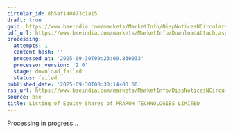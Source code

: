 ```yaml
---
circular_id: 8b5af140873c1a15
draft: true
guid: https://www.bseindia.com/markets/MarketInfo/DispNoticesNCirculars.aspx?Noticeid={0D507D2D-C959-4D7F-89D2-F439772674F1}&noticeno=20250930-12&dt=09/30/2025&icount=12&totcount=15&flag=0
pdf_url: https://www.bseindia.com/markets/MarketInfo/DownloadAttach.aspx?id=20250930-12&attachedId=
processing:
  attempts: 1
  content_hash: ''
  processed_at: '2025-09-30T09:23:09.830033'
  processor_version: '2.0'
  stage: download_failed
  status: failed
published_date: '2025-09-30T08:30:14+00:00'
rss_url: https://www.bseindia.com/markets/MarketInfo/DispNoticesNCirculars.aspx?Noticeid={0D507D2D-C959-4D7F-89D2-F439772674F1}&noticeno=20250930-12&dt=09/30/2025&icount=12&totcount=15&flag=0
source: bse
title: Listing of Equity Shares of PRARUH TECHNOLOGIES LIMITED
---
```


Processing in progress...